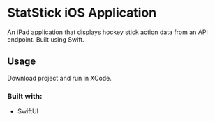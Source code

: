 # StatStick iOS Application
An iPad application that displays hockey stick action data from an API endpoint. Built using Swift.

## Usage
Download project and run in XCode.

### Built with:
- SwiftUI
